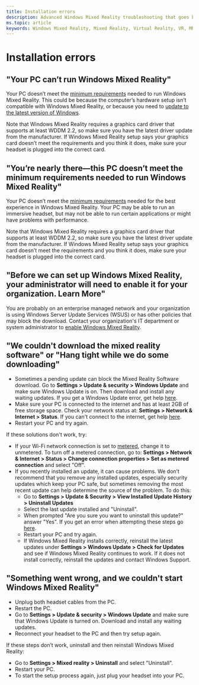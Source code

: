 ```yaml
---
title: Installation errors
description: Advanced Windows Mixed Reality troubleshooting that goes beyond our standard consumer support documentation.
ms.topic: article
keywords: Windows Mixed Reality, Mixed Reality, Virtual Reality, VR, MR, Troubleshoot, Errors, Help, Support, Installation
---
```


# Installation errors

## "Your PC can’t run Windows Mixed Reality"

Your PC doesn’t meet the [minimum requirements](https://support.microsoft.com/en-us/help/4039260/windows-10-mixed-reality-pc-hardware-guidelines) needed to run Windows Mixed Reality. This could be because the computer’s hardware setup isn’t compatible with Windows Mixed Reality, or because you need to [update to the latest version of Windows](https://support.microsoft.com/en-us/help/12373/windows-update-faq). 

Note that Windows Mixed Reality requires a graphics card driver that supports at least WDDM 2.2, so make sure you have the latest driver update from the manufacturer. If Windows Mixed Reality setup says your graphics card doesn’t meet the requirements and you think it does, make sure your headset is plugged into the correct card.

## "You’re nearly there—this PC doesn’t meet the minimum requirements needed to run Windows Mixed Reality"

Your PC doesn’t meet the [minimum requirements](https://support.microsoft.com/en-us/help/4039260/windows-10-mixed-reality-pc-hardware-guidelines) needed for the best experience in Windows Mixed Reality. Your PC may be able to run an immersive headset, but may not be able to run certain applications or might have problems with performance.

Note that Windows Mixed Reality requires a graphics card driver that supports at least WDDM 2.2, so make sure you have the latest driver update from the manufacturer. If Windows Mixed Reality setup says your graphics card doesn’t meet the requirements and you think it does, make sure your headset is plugged into the correct card.

## "Before we can set up Windows Mixed Reality, your administrator will need to enable it for your organization. Learn More"

You are probably on an enterprise managed network and your organization is using Windows Server Update Services (WSUS) or has other policies that may block the download. Contact your organization's IT department or system administrator to [enable Windows Mixed Reality](https://docs.microsoft.com/windows/application-management/manage-windows-mixed-reality#enable).

## "We couldn't download the mixed reality software" or "Hang tight while we do some downloading"

* Sometimes a pending update can block the Mixed Reality Software download. Go to **Settings > Update & security > Windows Update** and make sure Windows Update is on. Then download and install any waiting updates. If you get a Windows Update error, get help [here](https://support.microsoft.com/en-us/help/10164/fix-windows-update-errors).
* Make sure your PC is connected to the internet and has at least 2GB of free storage space. Check your network status at: **Settings > Network & Internet > Status**. If you can't connect to the internet, get help [here](https://support.microsoft.com/en-us/help/10741/windows-10-fix-network-connection-issues).  
* Restart your PC and try again. 

If these solutions don't work, try:
* If your Wi-Fi network connection is set to [metered](https://support.microsoft.com/en-us/help/17452/windows-metered-internet-connections-faq), change it to unmetered. To turn off a metered connection, go to: **Settings > Network & Internet > Status > Change connection properties > Set as metered connection** and select "Off".  
* If you recently installed an update, it can cause problems. We don’t recommend that you remove any installed updates, especially security updates which keep your PC safe, but sometimes removing the most recent update can help determine the source of the problem. To do this: 
    * Go to **Settings > Update & Security > View Installed Update History > Uninstall Updates**
    * Select the last update installed and "Uninstall".
    * When prompted "Are you sure you want to uninstall this update?" answer "Yes". If you get an error when attempting these steps go [here](https://support.microsoft.com/en-us/help/10164/fix-windows-update-errors). 
    * Restart your PC and try again. 
    * If Windows Mixed Reality installs correctly, reinstall the latest updates under **Settings > Windows Update > Check for Updates** and see if Windows Mixed Reality continues to work. If it does not install correctly, reinstall the updates and contact Windows Support. 

## "Something went wrong, and we couldn't start Windows Mixed Reality"
* Unplug both headset cables from the PC.
* Restart the PC.
* Go to **Settings > Update & security > Windows Update** and make sure that Windows Update is turned on. Download and install any waiting updates.
* Reconnect your headset to the PC and then try setup again.

If these steps don’t work, uninstall and then reinstall Windows Mixed Reality:
* Go to **Settings > Mixed reality > Uninstall** and select "Uninstall". 
* Restart your PC. 
* To start the setup process again, just plug your headset into your PC.
